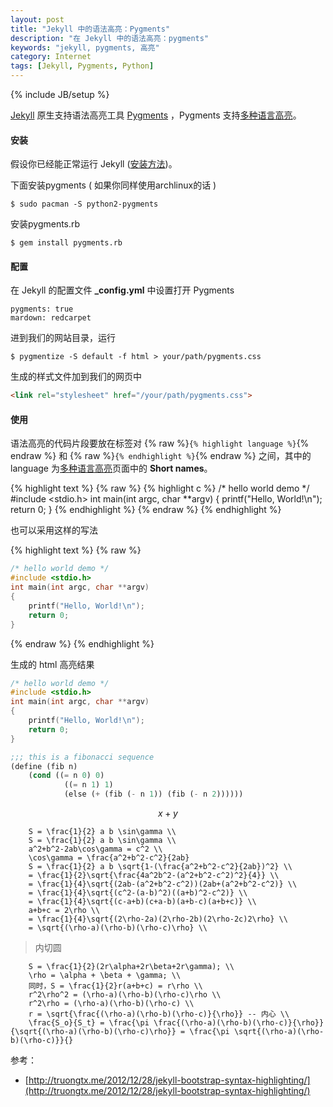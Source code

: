 ```yaml
---
layout: post
title: "Jekyll 中的语法高亮：Pygments"
description: "在 Jekyll 中的语法高亮：pygments"
keywords: "jekyll, pygments, 高亮"
category: Internet
tags: [Jekyll, Pygments, Python]
---
```

{% include JB/setup %}

[Jekyll](http://jekyllrb.com/) 原生支持语法高亮工具 [Pygments](http://pygments.org/) ，Pygments 支持[多种语言高亮](http://pygments.org/docs/lexers/)。

#### 安装

假设你已经能正常运行 Jekyll ([安装方法](/internet/2013-07/jekyll-install.html))。

下面安装pygments ( 如果你同样使用archlinux的话 )

    $ sudo pacman -S python2-pygments

<!-- more -->
安装pygments.rb

    $ gem install pygments.rb

#### 配置

在 Jekyll 的配置文件 **_config.yml** 中设置打开 Pygments

    pygments: true
    mardown: redcarpet

进到我们的网站目录，运行

    $ pygmentize -S default -f html > your/path/pygments.css

生成的样式文件加到我们的网页中

```html
<link rel="stylesheet" href="/your/path/pygments.css">
```

#### 使用

语法高亮的代码片段要放在标签对 {% raw %}`{% highlight language %}`{% endraw %} 和 {% raw %}`{% endhighlight %}`{% endraw %} 之间，其中的 language 为[多种语言高亮](http://pygments.org/docs/lexers/)页面中的 **Short names**。

{% highlight text %}
{% raw %}
{% highlight c %}
/* hello world demo */
#include <stdio.h>
int main(int argc, char **argv)
{
    printf("Hello, World!\n");
    return 0;
}
{% endhighlight %}
{% endraw %}
{% endhighlight %}

也可以采用这样的写法

{% highlight text %}
{% raw %}
```c
/* hello world demo */
#include <stdio.h>
int main(int argc, char **argv)
{
    printf("Hello, World!\n");
    return 0;
}
```
{% endraw %}
{% endhighlight %}

生成的 html 高亮结果

```c
/* hello world demo */
#include <stdio.h>
int main(int argc, char **argv)
{
    printf("Hello, World!\n");
    return 0;
}
```

```lisp
;;; this is a fibonacci sequence
(define (fib n)
    (cond ((= n 0) 0)
            ((= n 1) 1)
            (else (+ (fib (- n 1)) (fib (- n 2))))))
```

$$
    x + y 
$$

```mathjax
    S = \frac{1}{2} a b \sin\gamma \\
    S = \frac{1}{2} a b \sin\gamma \\
    a^2+b^2-2ab\cos\gamma = c^2 \\
    \cos\gamma = \frac{a^2+b^2-c^2}{2ab}
    S = \frac{1}{2} a b \sqrt{1-(\frac{a^2+b^2-c^2}{2ab})^2} \\
    = \frac{1}{2}\sqrt{\frac{4a^2b^2-(a^2+b^2-c^2)^2}{4}} \\
    = \frac{1}{4}\sqrt{(2ab-(a^2+b^2-c^2))(2ab+(a^2+b^2-c^2)} \\
    = \frac{1}{4}\sqrt{(c^2-(a-b)^2)((a+b)^2-c^2)} \\
    = \frac{1}{4}\sqrt{(c-a+b)(c+a-b)(a+b-c)(a+b+c)} \\
    a+b+c = 2\rho \\
    = \frac{1}{4}\sqrt{(2\rho-2a)(2\rho-2b)(2\rho-2c)2\rho} \\
    = \sqrt{(\rho-a)(\rho-b)(\rho-c)\rho} \\
```

> 内切圆

```mathjax
    S = \frac{1}{2}(2r\alpha+2r\beta+2r\gamma); \\
    \rho = \alpha + \beta + \gamma; \\
    同时，S = \frac{1}{2}r(a+b+c) = r\rho \\
    r^2\rho^2 = (\rho-a)(\rho-b)(\rho-c)\rho \\
    r^2\rho = (\rho-a)(\rho-b)(\rho-c) \\
    r = \sqrt{\frac{(\rho-a)(\rho-b)(\rho-c)}{\rho}} -- 内心 \\
    \frac{S_o}{S_t} = \frac{\pi \frac{(\rho-a)(\rho-b)(\rho-c)}{\rho}}{\sqrt{(\rho-a)(\rho-b)(\rho-c)\rho}} = \frac{\pi \sqrt{(\rho-a)(\rho-b)(\rho-c)}}{}
```

参考：

* [http://truongtx.me/2012/12/28/jekyll-bootstrap-syntax-highlighting/](http://truongtx.me/2012/12/28/jekyll-bootstrap-syntax-highlighting/)
